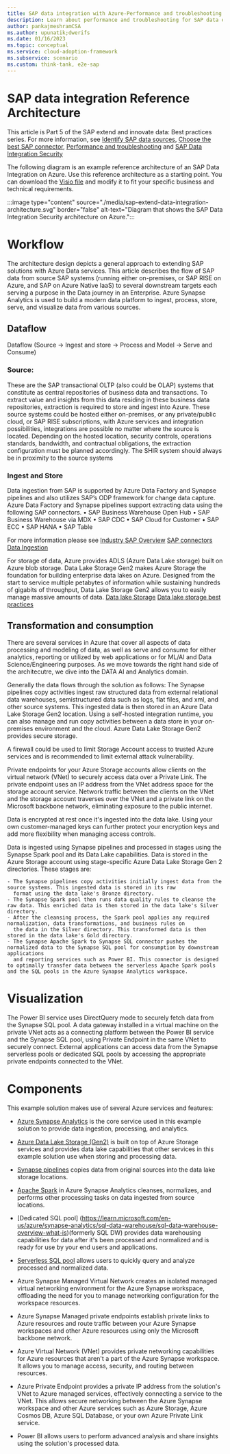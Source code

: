 ```yaml
---
title: SAP data integration with Azure-Performance and troubleshooting
description: Learn about performance and troubleshooting for SAP data extraction with Azure connectors.
author: pankajmeshramCSA
ms.author: upunatik;dwerifs
ms.date: 01/16/2023
ms.topic: conceptual
ms.service: cloud-adoption-framework
ms.subservice: scenario
ms.custom: think-tank, e2e-sap
---
```


# SAP data integration Reference Architecture

This article is Part 5 of the SAP extend and innovate data: Best practices series. For more information, see [Identify SAP data sources](./sap-lza-identify-sap-data-sources.md), [Choose the best SAP connector](./sap-lza-choose-azure-connectors.md), [Performance and troubleshooting](./sap-lza-data-extraction-performance-troubleshooting.md) and [SAP Data Integration Security](./sap-lza-data-integration-security.md)


The following diagram is an example reference architecture of an SAP Data Integration on Azure. Use this reference architecture as a starting point. You can download the [Visio file](https://raw.githubusercontent.com/microsoft/CloudAdoptionFramework/master/ready/sap-extend-data-integration-architecture.vsdx) and modify it to fit your specific business and technical requirements. 

:::image type="content" source="./media/sap-extend-data-integration-architecture.svg" border="false" alt-text="Diagram that shows the SAP Data Integration Security architecture on Azure.":::


# Workflow 

The architecture design depicts a general approach to extending SAP solutions with Azure Data services. This article describes the flow of SAP data from source SAP systems (running either on-premises, or SAP RISE on Azure, and SAP on Azure Native IaaS) to several downstream targets each serving a purpose in the Data journey in an Enterprise. Azure Synapse Analytics is used to build a modern data platform to ingest, process, store, serve, and visualize data from various sources. 

## Dataflow 
Dataflow (Source -> Ingest and store -> Process and Model -> Serve and Consume)

### Source:
These are the SAP transactional OLTP (also could be OLAP) systems that constitute as central repositories of business data and transactions. To extract value and insights from this data residing in these business data repositories, extraction is required to store and ingest into Azure. 
These source systems could be hosted either on-premises, or any private/public cloud, or SAP RISE subscriptions, with Azure services and integration possibilities, integrations are possible no matter where the source is located. Depending on the hosted location, security controls, operations standards, bandwidth, and contractual obligations, the extraction configuration must be planned accordingly. The SHIR system should always be in proximity to the source systems

### Ingest and Store 
Data ingestion from SAP is supported by Azure Data Factory and Synapse pipelines and also utilizes SAP’s ODP framework for change data capture.
Azure Data Factory and Synapse pipelines support extracting data using the following SAP connectors.
•	SAP Business Warehouse Open Hub
•	SAP Business Warehouse via MDX
•	SAP CDC
•	SAP Cloud for Customer
•	SAP ECC
•	SAP HANA
•	SAP Table

For more information please see 
[Industry SAP Overview](https://learn.microsoft.com/en-us/azure/data-factory/industry-sap-overview)
[SAP connectors](https://learn.microsoft.com/en-us/azure/data-factory/industry-sap-connectors)
[Data Ingestion](https://learn.microsoft.com/en-us/azure/cloud-adoption-framework/scenarios/cloud-scale-analytics/best-practices/sap-data-ingestion)

For storage of data, Azure provides ADLS (Azure Data Lake storage) built on Azure blob storage.
Data Lake Storage Gen2 makes Azure Storage the foundation for building enterprise data lakes on Azure. Designed from the start to service multiple petabytes of information while sustaining hundreds of gigabits of throughput, Data Lake Storage Gen2 allows you to easily manage massive amounts of data.
[Data lake Storage](https://learn.microsoft.com/en-us/azure/storage/blobs/data-lake-storage-introduction)
[Data lake storage best practices](https://learn.microsoft.com/en-us/azure/storage/blobs/data-lake-storage-best-practices)


## Transformation and consumption 
There are several services in Azure that cover all aspects of data processing and modeling of data, as well as serve and consume for either analytics, reporting or utilized by web applications or for ML/AI and Data Science/Engineering purposes. As we move towards the right hand side of the architecutre, we dive into the DATA AI and Analytics domain. 

Generally the data flows through the solution as follows: 
The Synapse pipelines copy activities ingest raw structured data from external relational data warehouses, semistructured data such as logs, flat files, and xml, and other source systems. This ingested data is then stored in an Azure Data Lake Storage Gen2 location. Using a self-hosted integration runtime, you can also manage and run copy activities between a data store in your on-premises environment and the cloud. Azure Data Lake Storage Gen2 provides secure storage. 

A firewall could be used to limit Storage Account access to trusted Azure services and is recommended to limit external attack vulnerability. 

Private endpoints for your Azure Storage accounts allow clients on the virtual network (VNet) to securely access data over a Private Link. The private endpoint uses an IP address from the VNet address space for the storage account service. Network traffic between the clients on the VNet and the storage account traverses over the VNet and a private link on the Microsoft backbone network, eliminating exposure to the public internet. 

Data is encrypted at rest once it's ingested into the data lake. Using your own customer-managed keys can further protect your encryption keys and add more flexibility when managing access controls. 

Data is ingested using Synapse pipelines and processed in stages using the Synapse Spark pool and its Data Lake capabilities. Data is stored in the Azure Storage account using stage-specific Azure Data Lake Storage Gen 2 directories. These stages are:

    - The Synapse pipelines copy activities initially ingest data from the source systems. This ingested data is stored in its raw
      format using the data lake's Bronze directory. 
    - The Synapse Spark pool then runs data quality rules to cleanse the raw data. This enriched data is then stored in the data lake's Silver directory. 
    - After the cleansing process, the Spark pool applies any required normalization, data transformations, and business rules on 
      the data in the Silver directory. This transformed data is then stored in the data lake's Gold directory. 
    - The Synapse Apache Spark to Synapse SQL connector pushes the normalized data to the Synapse SQL pool for consumption by downstream applications 
      and reporting services such as Power BI. This connector is designed to optimally transfer data between the serverless Apache Spark pools and the SQL pools in the Azure Synapse Analytics workspace. 

 
# Visualization 
The Power BI service uses DirectQuery mode to securely fetch data from the Synapse SQL pool. A data gateway installed in a virtual machine on the private VNet acts as a connecting platform between the Power BI service and the Synapse SQL pool, using Private Endpoint in the same VNet to securely connect. 
External applications can access data from the Synapse serverless pools or dedicated SQL pools by accessing the appropriate private endpoints connected to the VNet. 

# Components
This example solution makes use of several Azure services and features: 

  - [Azure Synapse Analytics](https://learn.microsoft.com/en-us/azure/synapse-analytics/overview-what-is) is the core service used in this example solution to provide data ingestion, processing, and analytics. 

  - [Azure Data Lake Storage (Gen2)](https://learn.microsoft.com/en-us/azure/storage/blobs/data-lake-storage-introduction) is built on top of Azure Storage services and provides data lake capabilities that other services in this example solution use when storing and processing data. 

  - [Synapse pipelines](https://learn.microsoft.com/en-us/azure/synapse-analytics/get-started-pipelines) copies data from original sources into the data lake storage locations. 

  - [Apache Spark](https://learn.microsoft.com/en-us/azure/synapse-analytics/spark/apache-spark-overview) in Azure Synapse Analytics cleanses, normalizes, and performs other processing tasks on data ingested from source locations. 

  - [Dedicated SQL pool] (https://learn.microsoft.com/en-us/azure/synapse-analytics/sql-data-warehouse/sql-data-warehouse-overview-what-is)(formerly SQL DW) provides data warehousing capabilities for data after it's been processed and normalized and is ready 
    for use by your end users and applications. 

  - [Serverless SQL pool](https://learn.microsoft.com/en-us/azure/synapse-analytics/sql/on-demand-workspace-overview) allows users to quickly query and analyze processed and normalized data. 

  - Azure Synapse Managed Virtual Network creates an isolated managed virtual networking environment for the Azure Synapse workspace, offloading 
    the need for you to manage networking configuration for the workspace resources. 

  - Azure Synapse Managed private endpoints establish private links to Azure resources and route traffic between your Azure Synapse workspaces 
    and other Azure resources using only the Microsoft backbone network. 

  - Azure Virtual Network (VNet) provides private networking capabilities for Azure resources that aren't a part of the Azure Synapse workspace. 
    It allows you to manage access, security, and routing between resources. 

  - Azure Private Endpoint provides a private IP address from the solution's VNet to Azure managed services, effectively connecting a service 
    to the VNet. This allows secure networking between the Azure Synapse workspace and other Azure services such as Azure Storage, Azure Cosmos DB, Azure SQL Database, or your own Azure Private Link service. 

  - Power BI allows users to perform advanced analysis and share insights using the solution's processed data. 